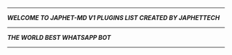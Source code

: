 -----------

***WELCOME TO JAPHET-MD V1 PLUGINS LIST CREATED BY JAPHETTECH***

-----------

***THE WORLD BEST WHATSAPP BOT***

----------
